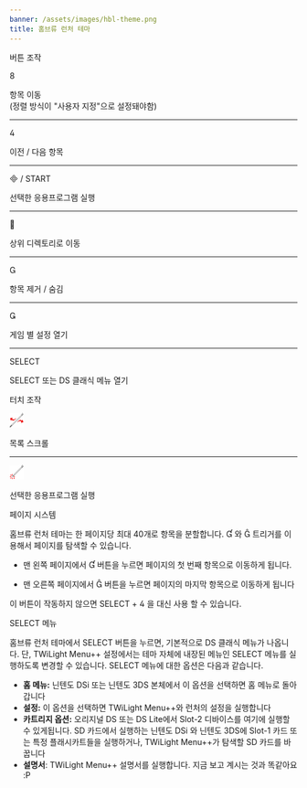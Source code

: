 ```yaml
---
banner: /assets/images/hbl-theme.png
title: 홈브류 런처 테마
---
```


<div id="button-controls" class="section-title">버튼 조작</div>
<div class="section-body">
    <div class="button-action-group">
        <p class="button-action button">&#xE079;</p>
        <p class="button-action-text">항목 이동<br>(정렬 방식이 "사용자 지정"으로 설정돼야함)</p>
    </div>
    <hr>
    <div class="button-action-group">
        <p class="button-action button">&#xE07E;</p>
        <p class="button-action-text">이전 / 다음 항목</p>
    </div>
    <hr>
    <div class="button-action-group">
        <p class="button-action"><span class="button">&#xE000; /</span> START</p>
        <p class="button-action-text">선택한 응용프로그램 실행</p>
    </div>
    <hr>
    <div class="button-action-group">
        <p class="button-action button">&#xE001;</p>
        <p class="button-action-text">상위 디렉토리로 이동</p>
    </div>
    <hr>
    <div class="button-action-group">
        <p class="button-action button">&#xE002;</p>
        <p class="button-action-text">항목 제거 / 숨김</p>
    </div>
    <hr>
    <div class="button-action-group">
        <p class="button-action button">&#xE003;</p>
        <p class="button-action-text">게임 별 설정 열기</p>
    </div>
    <hr>
    <div class="button-action-group">
        <p class="button-action">SELECT</p>
        <p class="button-action-text">SELECT 또는 DS 클래식 메뉴 열기</p>
    </div>
</div>

<div id="touch-controls" class="section-title">터치 조작</div>
<div class="section-body">
    <div class="button-action-group">
        <p class="button-action"><img src="/assets/images/left-right.png"></p>
        <p class="button-action-text">목록 스크롤</p>
    </div>
    <hr>
    <div class="button-action-group">
        <p class="button-action"><img src="/assets/images/tap.png"></p>
        <p class="button-action-text">선택한 응용프로그램 실행</p>
    </div>
    <!-- <hr>
    <div>
        <p>
            If the Sort Method is set to "Custom", you can drag the icon up to move it.
        </p>
    </div> -->
</div>

<div id="page-system" class="section-title">페이지 시스템</div>
<div class="section-body">
    <p>
        홈브류 런처 테마는 한 페이지당 최대 40개로 항목을 분할합니다. &#xE004; 와 &#xE005; 트리거를 이용해서 페이지를 탐색할 수 있습니다.
    </p>
    <ul>
        <li><p>맨 왼쪽 페이지에서 &#xE004; 버튼을 누르면 페이지의 첫 번째 항목으로 이동하게 됩니다.</p></li>
        <li><p>맨 오른쪽 페이지에서 &#xE005; 버튼을 누르면 페이지의 마지막 항목으로 이동하게 됩니다</p></li>
    </ul>
    <p>
        이 버튼이 작동하지 않으면 SELECT + &#xE07E; 을 대신 사용 할 수 있습니다.
    </p>
</div>

<div id="select-menu" class="section-title">SELECT 메뉴</div>
<div class="section-body">
    <p>
        홈브류 런처 테마에서 SELECT 버튼을 누르면, 기본적으로 DS 클래식 메뉴가 나옵니다. 단, TWiLight Menu++ 설정에서는 테마 자체에 내장된 메뉴인 SELECT 메뉴를 실행하도록 변경할 수 있습니다. SELECT 메뉴에 대한 옵션은 다음과 같습니다.
    </p>
    <ul>
        <li><strong>홈 메뉴:</strong> 닌텐도 DSi 또는 닌텐도 3DS 본체에서 이 옵션을 선택하면 홈 메뉴로 돌아갑니다</li>
        <li><strong>설정:</strong> 이 옵션을 선택하면 TWiLight Menu++와 런처의 설정을 실행합니다</li>
        <li><strong>카트리지 옵션:</strong> 오리지널 DS 또는 DS Lite에서 Slot-2 디바이스를 여기에 실행할 수 있게됩니다. SD 카드에서 실행하는 닌텐도 DSi 와 닌텐도 3DS에 Slot-1 카드 또는 특정 플래시카트들을 실행하거나, TWiLight Menu++가 탐색할 SD 카드를 바꿉니다</li>
        <li><strong>설명서</strong>: TWiLight Menu++ 설명서를 실행합니다. 지금 보고 계시는 것과 똑같아요 :P</li>
    </ul>
</div>
